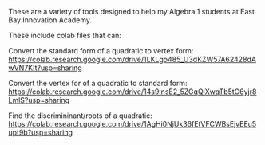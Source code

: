 These are a variety of tools designed to help my Algebra 1 students at East Bay Innovation Academy.

These include colab files that can:

Convert the standard form of a quadratic to vertex form: https://colab.research.google.com/drive/1LKLgo485_U3dKZW57A62428dAwVN7KIt?usp=sharing

Convert the vertex for of a quadratic to standard form: https://colab.research.google.com/drive/14s9InsE2_5ZGqQiXwqTb5tG6yjr8LmlS?usp=sharing

Find the discrimininant/roots of a quadratic: https://colab.research.google.com/drive/1AgHi0NjUk36fEtVFCWBsEjvEEu5upt9b?usp=sharing



